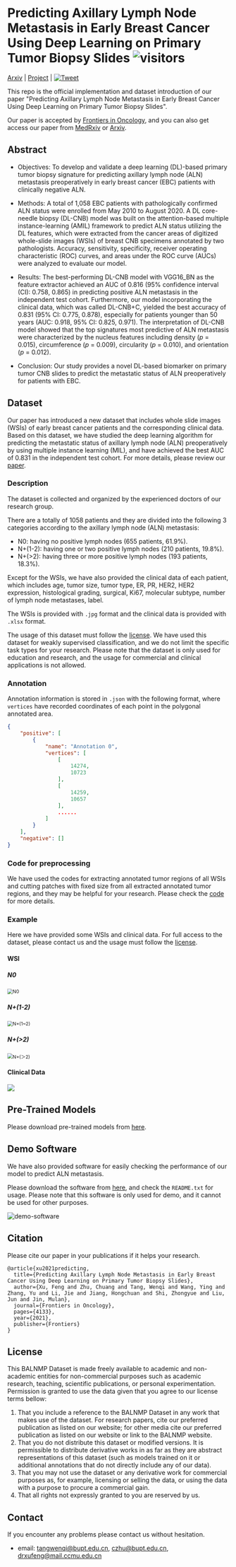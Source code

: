 # Predicting Axillary Lymph Node Metastasis in Early Breast Cancer Using Deep Learning on Primary Tumor Biopsy Slides ![visitors](https://visitor-badge.glitch.me/badge?page_id=bupt-ai-cz.BALNMP)
[Arxiv](https://arxiv.org/abs/2112.02222) | [Project](https://bupt-ai-cz.github.io/BALNMP/) | [![Tweet](https://img.shields.io/twitter/url/http/shields.io.svg?style=social)](https://twitter.com/intent/tweet?text=Codes%20and%20Data%20for%20Our%20Paper:%20"Predicting%20Axillary%20Lymph%20Node%20Metastasis%20in%20Early%20Breast%20Cancer"%20&url=https://github.com/bupt-ai-cz/BALNMP)

This repo is the official implementation and dataset introduction of our paper "Predicting Axillary Lymph Node Metastasis in Early Breast Cancer Using Deep Learning on Primary Tumor Biopsy Slides".

Our paper is accepted by [Frontiers in Oncology](https://www.frontiersin.org/articles/10.3389/fonc.2021.759007/full), and you can also get access our paper from [MedRxiv](https://www.medrxiv.org/content/10.1101/2021.10.10.21264721) or [Arxiv](https://arxiv.org/abs/2112.02222).

## Abstract

- Objectives: To develop and validate a deep learning (DL)-based primary tumor biopsy signature for predicting axillary lymph node (ALN) metastasis preoperatively in early breast cancer (EBC) patients with clinically negative ALN.

- Methods: A total of 1,058 EBC patients with pathologically confirmed ALN status were enrolled from May 2010 to August 2020. A DL core-needle biopsy (DL-CNB) model was built on the attention-based multiple instance-learning (AMIL) framework to predict ALN status utilizing the DL features, which were extracted from the cancer areas of digitized whole-slide images (WSIs) of breast CNB specimens annotated by two pathologists. Accuracy, sensitivity, specificity, receiver operating characteristic (ROC) curves, and areas under the ROC curve (AUCs) were analyzed to evaluate our model.

- Results: The best-performing DL-CNB model with VGG16_BN as the feature extractor achieved an AUC of 0.816 (95% confidence interval (CI): 0.758, 0.865) in predicting positive ALN metastasis in the independent test cohort. Furthermore, our model incorporating the clinical data, which was called DL-CNB+C, yielded the best accuracy of 0.831 (95% CI: 0.775, 0.878), especially for patients younger than 50 years (AUC: 0.918, 95% CI: 0.825, 0.971). The interpretation of DL-CNB model showed that the top signatures most predictive of ALN metastasis were characterized by the nucleus features including density (*p* = 0.015), circumference (*p* = 0.009), circularity (*p* = 0.010), and orientation (*p* = 0.012).

- Conclusion: Our study provides a novel DL-based biomarker on primary tumor CNB slides to predict the metastatic status of ALN preoperatively for patients with EBC.

## Dataset

Our paper has introduced a new dataset that includes whole slide images (WSIs) of early breast cancer patients and the corresponding clinical data. Based on this dataset, we have studied the deep learning algorithm for predicting the metastatic status of axillary lymph node (ALN) preoperatively by using multiple instance learning (MIL), and have achieved the best AUC of 0.831 in the independent test cohort. For more details, please review our [paper](https://arxiv.org/abs/2112.02222).

### Description

The dataset is collected and organized by the experienced doctors of our research group.

There are a totally of 1058 patients and they are divided into the following 3 categories according to the axillary lymph node (ALN) metastasis:

- N0: having no positive lymph nodes (655 patients, 61.9%).
- N+(1-2): having one or two positive lymph nodes (210 patients, 19.8%).
- N+(>2): having three or more positive lymph nodes (193 patients, 18.3%).

Except for the WSIs, we have also provided the clinical data of each patient, which includes age, tumor size, tumor type, ER, PR, HER2, HER2 expression, histological grading, surgical, Ki67, molecular subtype, number of lymph node metastases, label.

The WSIs is provided with `.jpg` format and the clinical data is provided with `.xlsx` format.

The usage of this dataset must follow the [license](https://github.com/bupt-ai-cz/BALNMP#license). We have used this dataset for weakly supervised classification, and we do not limit the specific task types for your research. Please note that the dataset is only used for education and research, and the usage for commercial and clinical applications is not allowed.

### Annotation

Annotation information is stored in `.json` with the following format, where `vertices` have recorded coordinates of each point in the polygonal annotated area.

```json
{
    "positive": [
        {
            "name": "Annotation 0",
            "vertices": [
                [
                    14274,
                    10723
                ],
                [
                    14259,
                    10657
                ],
                ......
            ]
        }
    ],
    "negative": []
}
```

### Code for preprocessing

We have used the codes for extracting annotated tumor regions of all WSIs and cutting patches with fixed size from all extracted annotated tumor regions, and they may be helpful for your research. Please check the [code](https://github.com/bupt-ai-cz/BALNMP/tree/main/code) for more details.

### Example

Here we have provided some WSIs and clinical data. For full access to the dataset, please contact us and the usage must follow the [license](https://github.com/bupt-ai-cz/BALNMP#license).

#### WSI

##### N0

<img src="imgs/N0.png" alt="N0" style="zoom: 75%;" />

##### N+(1-2)

<img src="imgs/N+(1~2).png" alt="N+(1~2)" style="zoom:75%;" />

##### N+(>2)

<img src="imgs/N+(%EF%BC%9E2).png" alt="N+(＞2)" style="zoom:75%;" />

#### Clinical Data

![](imgs/clinical-data.png)


## Pre-Trained Models

Please download pre-trained models from [here](https://drive.google.com/drive/folders/1W7kBL_kdzFuPS5jvI-liHCIe6YVl505z?usp=sharing).

## Demo Software

We have also provided software for easily checking the performance of our model to predict ALN metastasis.

Please download the software from [here](https://drive.google.com/drive/folders/1ItKCldu8vbHhbZvhXic-11Ei-NVGBZU2?usp=sharing), and check the `README.txt` for usage. Please note that this software is only used for demo, and it cannot be used for other purposes.

![demo-software](imgs/demo-software.png)

## Citation

Please cite our paper in your publications if it helps your research.

```
@article{xu2021predicting,
  title={Predicting Axillary Lymph Node Metastasis in Early Breast Cancer Using Deep Learning on Primary Tumor Biopsy Slides},
  author={Xu, Feng and Zhu, Chuang and Tang, Wenqi and Wang, Ying and Zhang, Yu and Li, Jie and Jiang, Hongchuan and Shi, Zhongyue and Liu, Jun and Jin, Mulan},
  journal={Frontiers in Oncology},
  pages={4133},
  year={2021},
  publisher={Frontiers}
}
```

## License

This BALNMP Dataset is made freely available to academic and non-academic entities for non-commercial purposes such as academic research, teaching, scientific publications, or personal experimentation. Permission is granted to use the data given that you agree to our license terms bellow:

1. That you include a reference to the BALNMP Dataset in any work that makes use of the dataset. For research papers, cite our preferred publication as listed on our website; for other media cite our preferred publication as listed on our website or link to the BALNMP website.
2. That you do not distribute this dataset or modified versions. It is permissible to distribute derivative works in as far as they are abstract representations of this dataset (such as models trained on it or additional annotations that do not directly include any of our data).
3. That you may not use the dataset or any derivative work for commercial purposes as, for example, licensing or selling the data, or using the data with a purpose to procure a commercial gain.
4. That all rights not expressly granted to you are reserved by us.

## Contact

If you encounter any problems please contact us without hesitation.

- email: tangwenqi@bupt.edu.cn, czhu@bupt.edu.cn, drxufeng@mail.ccmu.edu.cn
